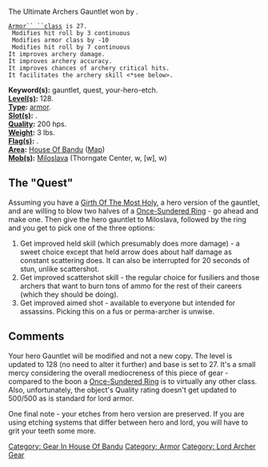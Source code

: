 The Ultimate Archers Gauntlet won by <your hero> <date>.

[`Armor`` ``class`](Armor_Values "wikilink")` is 27.`  
` Modifies hit roll by 3 continuous`  
` Modifies armor class by -10`  
` Modifies hit roll by 7 continuous`  
`It improves archery damage.`  
`It improves archery accuracy.`  
`It improves chances of archery critical hits.`  
`It facilitates the archery skill <*see below>.`

**Keyword(s):** gauntlet, quest, your-hero-etch.  
**[Level(s)](Object_Level "wikilink"):** 128.  
**[Type](:Category:_Object_Types "wikilink"):**
[armor](:Category:_Armor "wikilink").  
**[Slot(s)](Object_Slots "wikilink"):** <worn on hands>.  
**[Quality](Object_Quality "wikilink"):** 200 hps.  
**[Weight](Object_Weight "wikilink"):** 3 lbs.  
**[Flag(s)](:Category:_Object_Flags "wikilink"):**
<whatever your hero gauntlet had>.  
**[Area](:Category:_Areas "wikilink"):** [House Of
Bandu](:Category:_House_Of_Bandu "wikilink")
([Map](House_Of_Bandu_Map "wikilink"))  
**[Mob(s)](:Category:_Mobs "wikilink"):**
[Miloslava](Miloslava "wikilink") (Thorngate Center, w, \[w\], w)  

## The "Quest"

Assuming you have a [Girth Of The Most
Holy](Girth_Of_The_Most_Holy "wikilink"), a hero version of the
gauntlet, and are willing to blow two halves of a [Once-Sundered
Ring](Once-Sundered_Ring "wikilink") - go ahead and make one. Then give
the hero gauntlet to Miloslava, followed by the ring and you get to pick
one of the three options:

1.  Get improved held skill (which presumably does more damage) - a
    sweet choice except that held arrow does about half damage as
    constant scattering does. It can also be interrupted for 20 seconds
    of stun, unlike scattershot.
2.  Get improved scattershot skill - the regular choice for fusiliers
    and those archers that want to burn tons of ammo for the rest of
    their careers (which they should be doing).
3.  Get improved aimed shot - available to everyone but intended for
    assassins. Picking this on a fus or perma-archer is unwise.

## Comments

Your hero Gauntlet will be modified and not a new copy. The level is
updated to 128 (no need to alter it further) and base is set to 27. It's
a small mercy considering the overall mediocreness of this piece of
gear - compared to the boon a [Once-Sundered
Ring](Once-Sundered_Ring "wikilink") is to virtually any other class.
Also, unfortunately, the object's Quality rating doesn't get updated to
500/500 as is standard for lord armor.

One final note - your etches from hero version are preserved. If you are
using etching systems that differ between hero and lord, you will have
to grit your teeth some more.

[Category: Gear In House Of
Bandu](Category:_Gear_In_House_Of_Bandu "wikilink") [Category:
Armor](Category:_Armor "wikilink") [Category: Lord Archer
Gear](Category:_Lord_Archer_Gear "wikilink")
